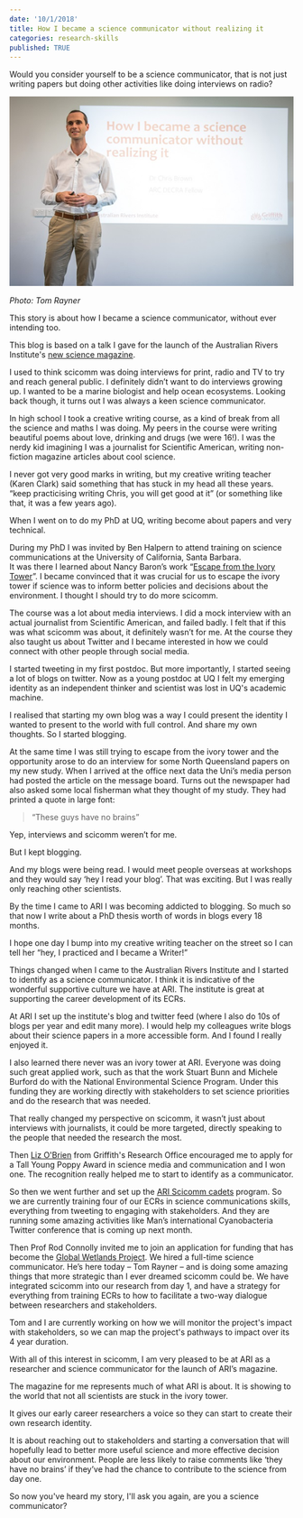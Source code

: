 ```yaml
---
date: '10/1/2018'
title: How I became a science communicator without realizing it  
categories: research-skills
published: TRUE
---
```


Would you consider yourself to be a science communicator, that is not just writing papers but doing other activities like doing interviews on radio?  

<div style="float:left;">
<img src="CB-scicomm-pres.jpg">
<p><em>Photo: Tom Rayner</em></p>
</div>

This story is about how I became a science communicator, without ever intending too.  

This blog is based on a talk I gave for the launch of the Australian Rivers Institute's [new science magazine](https://catchmenttocoast.org/2018/09/29/launch-of-our-magazine/).

I used to think scicomm was doing interviews for print, radio and TV to try and reach general public. I definitely didn’t want to do interviews growing up. I wanted to be a marine biologist and help ocean ecosystems.
Looking back though, it turns out I was always a keen science communicator.  

In high school I took a creative writing course, as a kind of break from all the science and maths I was doing. My peers in the course were writing beautiful poems about love, drinking and drugs (we were 16!). I was the nerdy kid imagining I was a journalist for Scientific American, writing non-fiction magazine articles about cool science.  

I never got very good marks in writing, but my creative writing teacher (Karen Clark) said something that has stuck in my head all these years. “keep practicising writing Chris, you will get good at it” (or something like that, it was a few years ago).  

When I went on to do my PhD at UQ, writing become about papers and very technical.  

During my PhD I was invited by Ben Halpern to attend training on science communications at the University of California, Santa Barbara.  
It was there I learned about Nancy Baron’s work “[Escape from the Ivory Tower](https://islandpress.org/books/escape-ivory-tower)”. I became convinced that it was crucial for us to escape the ivory tower if science was to inform better policies and decisions about the environment. I thought I should try to do more scicomm.  

The course was a lot about media interviews. I did a mock interview with an actual journalist from Scientific American, and failed badly. I felt that if this was what scicomm was about, it definitely wasn’t for me.
At the course they also taught us about Twitter and I became interested in how we could connect with other people through social media.  

I started tweeting in my first postdoc. But more importantly, I started seeing a lot of blogs on twitter.
Now as a young postdoc at UQ I felt my emerging identity as an independent thinker and scientist was lost in UQ's academic machine.  

I realised that starting my own blog was a way I could present the identity I wanted to present to the world with full control. And share my own thoughts. So I started blogging.  

At the same time I was still trying to escape from the ivory tower and the opportunity arose to do an interview for some North Queensland papers on my new study. When I arrived at the office next data the Uni’s media person had posted the article on the message board. Turns out the newspaper had also asked some local fisherman what they thought of my study. They had printed a quote in large font:  

> “These guys have no brains”  

Yep, interviews and scicomm weren’t for me.  

But I kept blogging.  

And my blogs were being read. I would meet people overseas at workshops and they would say ‘hey I read your blog’. That was exciting. But I was really only reaching other scientists.  

By the time I came to ARI I was becoming addicted to blogging. So much so that now I write about a PhD thesis worth of words in blogs every 18 months.  

I hope one day I bump into my creative writing teacher on the street so I can tell her “hey, I practiced and I became a Writer!”  

Things changed when I came to the Australian Rivers Institute and I started to identify as a science communicator. I think it is indicative of the wonderful supportive culture we have at ARI. The institute is great at supporting the career development of its ECRs.  

At ARI I set up the institute's blog and twitter feed (where I also do 10s of blogs per year and edit many more). I would help my colleagues write blogs about their science papers in a more accessible form. And I found I really enjoyed it.  

I also learned there never was an ivory tower at ARI. Everyone was doing such great applied work, such as that the work Stuart Bunn and Michele Burford do with the National Environmental Science Program. Under this funding they are working directly with stakeholders to set science priorities and do the research that was needed.  

That really changed my perspective on scicomm, it wasn’t just about interviews with journalists, it could be more targeted, directly speaking to the people that needed the research the most.  

Then [Liz O'Brien](https://twitter.com/drlizob?lang=en) from Griffith's Research Office encouraged me to apply for a Tall Young Poppy Award in science media and communication and I won one. The recognition really helped me to start to identify as a communicator.  

So then we went further and set up the [ARI Scicomm cadets](https://catchmenttocoast.org/2018/08/31/scicomm-cadets/) program. So we are currently training four of our ECRs in science communications skills, everything from tweeting to engaging with stakeholders. And they are running some amazing activities like Man’s international Cyanobacteria Twitter conference that is coming up next month.  

Then Prof Rod Connolly invited me to join an application for funding that has become the [Global Wetlands Project](https://globalwetlandsproject.org/). We hired a full-time science communicator. He’s here today – Tom Rayner – and is doing some amazing things that more strategic than I ever dreamed scicomm could be. We have integrated scicomm into our research from day 1, and have a strategy for everything from training ECRs to how to facilitate a two-way dialogue between researchers and stakeholders.  

Tom and I are currently working on how we will monitor the project's impact with stakeholders, so we can map the project's pathways to impact over its 4 year duration.

With all of this interest in scicomm, I am very pleased to be at ARI as a researcher and science communicator for the launch of ARI’s magazine.  

The magazine for me represents much of what ARI is about. It is showing to the world that not all scientists are stuck in the ivory tower.  

It gives our early career researchers a voice so they can start to create their own research identity.  

It is about reaching out to stakeholders and starting a conversation that will hopefully lead to better more useful science and more effective decision about our environment. People are less likely to raise comments like ‘they have no brains’ if they’ve had the chance to contribute to the science from day one.  

So now you've heard my story, I'll ask you again, are you a science communicator?
